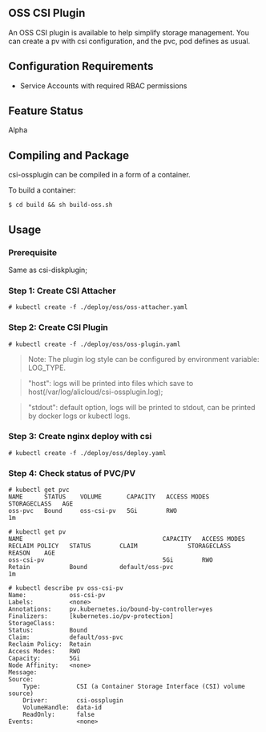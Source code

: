 
## OSS CSI Plugin


An OSS CSI plugin is available to help simplify storage management.
You can create a pv with csi configuration, and the pvc, pod defines as usual.

## Configuration Requirements

* Service Accounts with required RBAC permissions

## Feature Status
Alpha

## Compiling and Package
csi-ossplugin can be compiled in a form of a container.

To build a container:
```
$ cd build && sh build-oss.sh
```

## Usage

### Prerequisite
Same as csi-diskplugin;


### Step 1: Create CSI Attacher
```
# kubectl create -f ./deploy/oss/oss-attacher.yaml
```

### Step 2: Create CSI Plugin
```
# kubectl create -f ./deploy/oss/oss-plugin.yaml
```

> Note: The plugin log style can be configured by environment variable: LOG_TYPE.

> "host": logs will be printed into files which save to host(/var/log/alicloud/csi-ossplugin.log);

> "stdout": default option, logs will be printed to stdout, can be printed by docker logs or kubectl logs.

### Step 3: Create nginx deploy with csi
```
# kubectl create -f ./deploy/oss/deploy.yaml
```

### Step 4: Check status of PVC/PV
```
# kubectl get pvc
NAME      STATUS    VOLUME       CAPACITY   ACCESS MODES   STORAGECLASS   AGE
oss-pvc   Bound     oss-csi-pv   5Gi        RWO                           1m
```

```
# kubectl get pv
NAME                                       CAPACITY   ACCESS MODES   RECLAIM POLICY   STATUS        CLAIM              STORAGECLASS   REASON    AGE
oss-csi-pv                                 5Gi        RWO            Retain           Bound         default/oss-pvc                             1m
```

```
# kubectl describe pv oss-csi-pv
Name:            oss-csi-pv
Labels:          <none>
Annotations:     pv.kubernetes.io/bound-by-controller=yes
Finalizers:      [kubernetes.io/pv-protection]
StorageClass:
Status:          Bound
Claim:           default/oss-pvc
Reclaim Policy:  Retain
Access Modes:    RWO
Capacity:        5Gi
Node Affinity:   <none>
Message:
Source:
    Type:          CSI (a Container Storage Interface (CSI) volume source)
    Driver:        csi-ossplugin
    VolumeHandle:  data-id
    ReadOnly:      false
Events:            <none>
```
